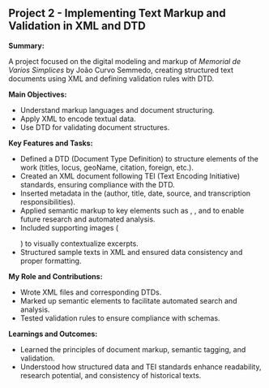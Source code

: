 ## Project 2 - Implementing Text Markup and Validation in XML and DTD

**Summary:**

A project focused on the digital modeling and markup of *Memorial de Varios Simplices* by João Curvo Semmedo, creating structured text documents using XML and defining validation rules with DTD.

**Main Objectives:**

- Understand markup languages and document structuring.
- Apply XML to encode textual data.
- Use DTD for validating document structures.

**Key Features and Tasks:**

- Defined a DTD (Document Type Definition) to structure elements of the work (titles, locus, geoName, citation, foreign, etc.).
- Created an XML document following TEI (Text Encoding Initiative) standards, ensuring compliance with the DTD.
- Inserted metadata in the <teiHeader> (author, title, date, source, and transcription responsibilities).
- Applied semantic markup to key elements such as <drug>, <ingredient>, and <herb> to enable future research and automated analysis.
- Included supporting images (<figure><graphic url="..."/></figure>) to visually contextualize excerpts.
- Structured sample texts in XML and ensured data consistency and proper formatting.

**My Role and Contributions:**

- Wrote XML files and corresponding DTDs.
- Marked up semantic elements to facilitate automated search and analysis.
- Tested validation rules to ensure compliance with schemas.

**Learnings and Outcomes:**

- Learned the principles of document markup, semantic tagging, and validation.
- Understood how structured data and TEI standards enhance readability, research potential, and consistency of historical texts.
